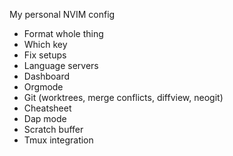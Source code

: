 My personal NVIM config

- Format whole thing
- Which key
- Fix setups
- Language servers
- Dashboard
- Orgmode
- Git (worktrees, merge conflicts, diffview, neogit)
- Cheatsheet
- Dap mode
- Scratch buffer
- Tmux integration

